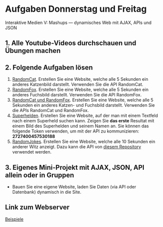 # Aufgaben Donnerstag und Freitag
Interaktive Medien V: Mashups — dynamisches Web mit AJAX, APIs und JSON
## 1. Alle Youtube-Videos durchschauen und Übungen machen
## 2. Folgende Aufgaben lösen
1. [RandomCat](https://github.com/public-apis/public-apis). Erstellen Sie eine Website, welche alle 5 Sekunden ein anderes Katzenbild darstellt. Verwenden Sie die API RandomCat.
2. [RandomFox](https://github.com/public-apis/public-apis). Erstellen Sie eine Website, welche alle 5 Sekunden ein anderes Fuchsbild darstellt. Verwenden Sie die API RandomFox.
3. [RandomCat und RandomFox](https://github.com/public-apis/public-apis). Erstellen Sie eine Website, welche alle 5 Sekunden ein anderes Katzen- und Fuchsbild darstellt. Verwenden Sie die APIs RandomCat und RandomFox.
4. [Superhelden](https://superheroapi.com/?ref=apilist.fun#api-references). Erstellen Sie eine Website, auf der man mit einem Textfeld nach einem Superheld suchen kann. Zeigen Sie <b>das erste</b> Resultat mit einem Bild des Superhelden und seinem Namen an. Sie können das folgende Token verwenden, um mit der API zu kommunizieren: <b>2727400457530188</b>
5. [RandomJokes](https://github.com/public-apis/public-apis#games--comics). Erstellen Sie eine Website, welche alle 10 Sekunden ein anderer Witz anzeigt. Dazu kann die API von [diesem Repository](https://github.com/15Dkatz/official_joke_api) verwendet werden.

## 3. Eigenes Mini-Projekt mit AJAX, JSON, API allein oder in Gruppen
- Bauen Sie eine eigene Website, laden Sie Daten (via API oder Datenbank) dynamisch in die Site.

## Link zum Webserver
[Beispiele](https://537449-30.web1.fh-htwchur.ch)
